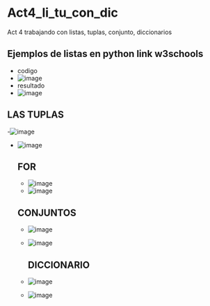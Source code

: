 # Act4_li_tu_con_dic
Act 4 trabajando con listas, tuplas, conjunto, diccionarios 
## Ejemplos de listas en python link w3schools
- codigo
- ![image](https://github.com/user-attachments/assets/9f19c975-375d-4aa9-a8cc-12e61984318a)
- resultado
- ![image](https://github.com/user-attachments/assets/85ab413c-dad0-4550-8c84-59f505a06b61)

## LAS TUPLAS
 -![image](https://github.com/user-attachments/assets/a3a09acb-bd10-4c7a-ab54-0adb8b8931ff)
- ![image](https://github.com/user-attachments/assets/b436e132-758d-4bb3-af6c-2956607c12f0)

  ## FOR
  - ![image](https://github.com/user-attachments/assets/52bb7c82-e7d1-4a71-9cf4-414d5bb2ddc9)
  - ![image](https://github.com/user-attachments/assets/09469e9e-2323-4bc7-a733-a351b7ff85a8)



  ## CONJUNTOS
  - ![image](https://github.com/user-attachments/assets/570a4968-a254-487d-a615-79a38f36b7cd)
  - ![image](https://github.com/user-attachments/assets/6363f159-3db1-4aaf-b3b4-72eb646be7ba)
 
    ## DICCIONARIO
   - ![image](https://github.com/user-attachments/assets/ef10671c-6a58-4d01-8f88-eef8175a0e70)
   - ![image](https://github.com/user-attachments/assets/16a36941-a6cf-4b0f-9954-854626eac1b2)

 




